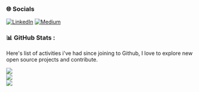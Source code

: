 ### 🌐 Socials

[![LinkedIn](https://img.shields.io/badge/LinkedIn-%230077B5.svg?logo=linkedin&logoColor=white)](https://linkedin.com/in/msudgh) [![Medium](https://img.shields.io/badge/Medium-12100E?logo=medium&logoColor=white)](https://medium.com/@mcrunix) 

### 📊 GitHub Stats :
Here's list of activities i've had since joining to Github, I love to explore new open source projects and contribute.

![](https://github-readme-stats.vercel.app/api?username=msudgh&theme=yeblu&hide_border=false&include_all_commits=false&count_private=false)<br/>
![](https://github-readme-streak-stats.herokuapp.com/?user=msudgh&theme=yeblu&hide_border=false)<br/>
![](https://github-readme-stats.vercel.app/api/top-langs/?username=msudgh&theme=yeblu&hide_border=false&include_all_commits=false&count_private=false&layout=compact)
